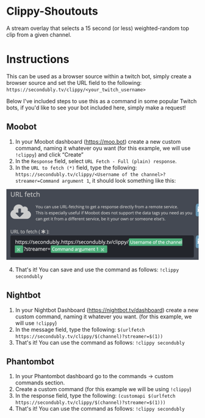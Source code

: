 # Clippy-Shoutouts

A stream overlay that selects a 15 second (or less) weighted-random top clip from a given channel.

# Instructions

This can be used as a browser source within a twitch bot, simply create a browser source and set the URL field to the following: `https://secondubly.tv/clippy/<your_twitch_username>`

Below I've included steps to use this as a command in some popular Twitch bots, if you'd like to see your bot included here, simply make a request!

## Moobot
1. In your Moobot dashboard (https://moo.bot) create a new custom command, naming it whatever oyu want (for this example, we will use `!clippy`) and click “Create”
2. In the `Response` field, select `URL Fetch - Full (plain) response`.
3. In the `URL to fetch (*)` field, type the following: `https://secondubly.tv/clippy/<Username of the channel>?streamer=Command argument 1`, it should look something like this:

![Moobot Example](moobot.png)

4. That's it! You can save and use the command as follows: `!clippy secondubly`

## Nightbot
1. In your Nightbot Dashboard (https://nightbot.tv/dashboard) create a new custom command, naming it whatever you want. (for this example, we will use `!clippy`)
2. In the message field, type the following: `$(urlfetch https://secondubly.tv/clippy/$(channel)?streamer=$(1))`
3. That's it! You can use the command as follows: `!clippy secondubly`

## Phantombot
1. In your Phantombot dashboard go to the commands -> custom commands section.
2. Create a custom command (for this example we will be using `!clippy`)
3. In the response field, type the following: `(customapi $(urlfetch https://secondubly.tv/clippy/$(channel)?streamer=$(1)))`
4. That's it! You can use the command as follows: `!clippy secondubly`